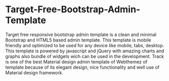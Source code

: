 # Target-Free-Bootstrap-Admin-Template
Target free responsive bootstrap admin template is a clean and minimal Bootstrap and HTML5 based admin template. This template is mobile friendly and optimized to be used for any device like mobile, tabs, desktop. This template is powered by javascript and jQuery with amazing charts and graphs also bundle of widgets wich can be used in the development. Track is one of the best Material design admin template of Webthemez of template because of its elegant design, nice functionality and well use of Material design framework.
